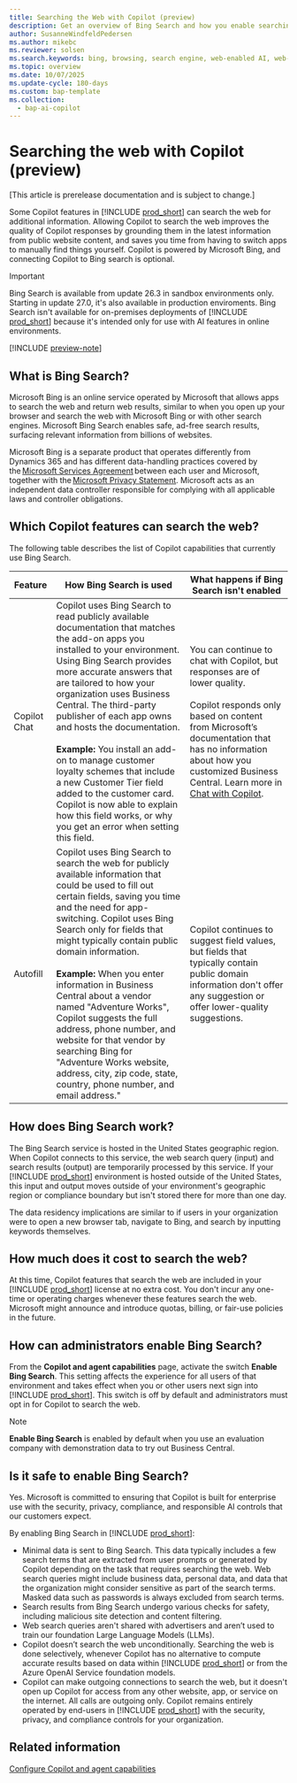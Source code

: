```yaml
---
title: Searching the Web with Copilot (preview)
description: Get an overview of Bing Search and how you enable searching the web with Copilot in Business Central
author: SusanneWindfeldPedersen
ms.author: mikebc
ms.reviewer: solsen
ms.search.keywords: bing, browsing, search engine, web-enabled AI, web-aware AI
ms.topic: overview 
ms.date: 10/07/2025
ms.update-cycle: 180-days
ms.custom: bap-template 
ms.collection:
  - bap-ai-copilot
---
```


# Searching the web with Copilot (preview)

[This article is prerelease documentation and is subject to change.]

Some Copilot features in [!INCLUDE [prod_short](includes/prod_short.md)] can search the web for additional information. Allowing Copilot to search the web improves the quality of Copilot responses by grounding them in the latest information from public website content, and saves you time from having to switch apps to manually find things yourself. Copilot is powered by Microsoft Bing, and connecting Copilot to Bing search is optional.

> [!IMPORTANT]
> Bing Search is available from update 26.3 in sandbox environments only. Starting in update 27.0, it's also available in production enviroments. Bing Search isn't available for on-premises deployments of [!INCLUDE [prod_short](includes/prod_short.md)] because it's intended only for use with AI features in online environments.

[!INCLUDE [preview-note](~/../shared-content/shared/preview-includes/production-ready-preview-dynamics365.md)]

## What is Bing Search?

Microsoft Bing is an online service operated by Microsoft that allows apps to search the web and return web results, similar to when you open up your browser and search the web with Microsoft Bing or with other search engines. Microsoft Bing Search enables safe, ad-free search results, surfacing relevant information from billions of websites.

Microsoft Bing is a separate product that operates differently from Dynamics 365 and has different data-handling practices covered by the [Microsoft Services Agreement](https://aka.ms/msa) between each user and Microsoft, together with the [Microsoft Privacy Statement](https://go.microsoft.com/fwlink/?LinkId=521839). Microsoft acts as an independent data controller responsible for complying with all applicable laws and controller obligations.

## Which Copilot features can search the web?

The following table describes the list of Copilot capabilities that currently use Bing Search.

| Feature | How Bing Search is used | What happens if Bing Search isn't enabled |
| --- | --- | --- |
| Copilot Chat |Copilot uses Bing Search to read publicly available documentation that matches the add-on apps you installed to your environment. Using Bing Search provides more accurate answers that are tailored to how your organization uses Business Central. The third-party publisher of each app owns and hosts the documentation.<br><br> **Example:** You install an add-on to manage customer loyalty schemes that include a new Customer Tier field added to the customer card. Copilot is now able to explain how this field works, or why you get an error when setting this field.| You can continue to chat with Copilot, but responses are of lower quality.<br><br> Copilot responds only based on content from Microsoft’s documentation that has no information about how you customized Business Central. Learn more in [Chat with Copilot](chat-with-copilot.md). |
|Autofill |Copilot uses Bing Search to search the web for publicly available information that could be used to fill out certain fields, saving you time and the need for app-switching. Copilot uses Bing Search only for fields that might typically contain public domain information.<br><br>**Example:** When you enter information in Business Central about a vendor named "Adventure Works", Copilot suggests the full address, phone number, and website for that vendor by searching Bing for "Adventure Works website, address, city, zip code, state, country, phone number, and email address."|Copilot continues to suggest field values, but fields that typically contain public domain information don't offer any suggestion or offer lower-quality suggestions.|

## How does Bing Search work?

The Bing Search service is hosted in the United States geographic region. When Copilot connects to this service, the web search query (input) and search results (output) are temporarily processed by this service. If your [!INCLUDE [prod_short](includes/prod_short.md)] environment is hosted outside of the United States, this input and output moves outside of your environment's geographic region or compliance boundary but isn't stored there for more than one day.

The data residency implications are similar to if users in your organization were to open a new browser tab, navigate to Bing, and search by inputting keywords themselves.

## How much does it cost to search the web?

At this time, Copilot features that search the web are included in your [!INCLUDE [prod_short](includes/prod_short.md)] license at no extra cost. You don't incur any one-time or operating charges whenever these features search the web. Microsoft might announce and introduce quotas, billing, or fair-use policies in the future.

## How can administrators enable Bing Search?

From the **Copilot and agent capabilities** page, activate the switch **Enable Bing Search**. This setting affects the experience for all users of that environment and takes effect when you or other users next sign into [!INCLUDE [prod_short](includes/prod_short.md)]. This switch is off by default and administrators must opt in for Copilot to search the web. 

> [!NOTE]
> **Enable Bing Search** is enabled by default when you use an evaluation company with demonstration data to try out Business Central.  

## Is it safe to enable Bing Search?

Yes. Microsoft is committed to ensuring that Copilot is built for enterprise use with the security, privacy, compliance, and responsible AI controls that our customers expect.  

By enabling Bing Search in [!INCLUDE [prod_short](includes/prod_short.md)]:

- Minimal data is sent to Bing Search. This data typically includes a few search terms that are extracted from user prompts or generated by Copilot depending on the task that requires searching the web. Web search queries might include business data, personal data, and data that the organization might consider sensitive as part of the search terms. Masked data such as passwords is always excluded from search terms.
- Search results from Bing Search undergo various checks for safety, including malicious site detection and content filtering.
- Web search queries aren't shared with advertisers and aren’t used to train our foundation Large Language Models (LLMs).
- Copilot doesn’t search the web unconditionally. Searching the web is done selectively, whenever Copilot has no alternative to compute accurate results based on data within [!INCLUDE [prod_short](includes/prod_short.md)] or from the Azure OpenAI Service foundation models.
- Copilot can make outgoing connections to search the web, but it doesn't open up Copilot for access from any other website, app, or service on the internet. All calls are outgoing only. Copilot remains entirely operated by end-users in [!INCLUDE [prod_short](includes/prod_short.md)] with the security, privacy, and compliance controls for your organization.

## Related information

[Configure Copilot and agent capabilities](enable-ai.md)  
